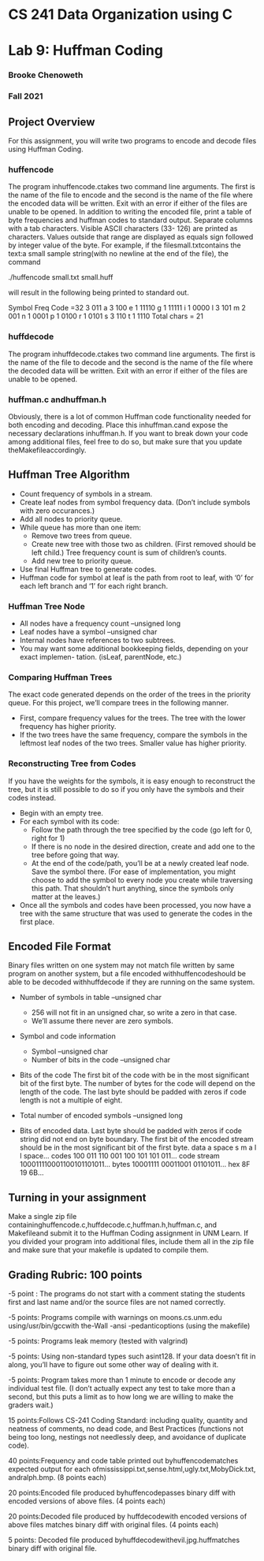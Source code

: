 # CS 241 Data Organization using C

# Lab 9: Huffman Coding

### Brooke Chenoweth

### Fall 2021

## Project Overview

For this assignment, you will write two programs to encode and decode files using Huffman
Coding.

### huffencode

The program inhuffencode.ctakes two command line arguments. The first is the name
of the file to encode and the second is the name of the file where the encoded data will be
written. Exit with an error if either of the files are unable to be opened.
In addition to writing the encoded file, print a table of byte frequencies and huffman codes
to standard output. Separate columns with a tab characters. Visible ASCII characters (33-
126) are printed as characters. Values outside that range are displayed as equals sign followed
by integer value of the byte.
For example, if the filesmall.txtcontains the text:a small sample string(with no
newline at the end of the file), the command

./huffencode small.txt small.huff

will result in the following being printed to standard out.

Symbol Freq Code
=32 3 011
a 3 100
e 1 11110
g 1 11111
i 1 0000
l 3 101
m 2 001
n 1 0001
p 1 0100
r 1 0101
s 3 110
t 1 1110
Total chars = 21


### huffdecode

The program inhuffdecode.ctakes two command line arguments. The first is the name
of the file to decode and the second is the name of the file where the decoded data will be
written. Exit with an error if either of the files are unable to be opened.

### huffman.c andhuffman.h

Obviously, there is a lot of common Huffman code functionality needed for both encoding
and decoding. Place this inhuffman.cand expose the necessary declarations inhuffman.h.
If you want to break down your code among additional files, feel free to do so, but make sure
that you update theMakefileaccordingly.

## Huffman Tree Algorithm

- Count frequency of symbols in a stream.
- Create leaf nodes from symbol frequency data. (Don’t include symbols with zero
    occurances.)
- Add all nodes to priority queue.
- While queue has more than one item:
    - Remove two trees from queue.
    - Create new tree with those two as children. (First removed should be left child.)
       Tree frequency count is sum of children’s counts.
    - Add new tree to priority queue.
- Use final Huffman tree to generate codes.
- Huffman code for symbol at leaf is the path from root to leaf, with ‘0’ for each left
    branch and ‘1’ for each right branch.

### Huffman Tree Node

- All nodes have a frequency count –unsigned long
- Leaf nodes have a symbol –unsigned char
- Internal nodes have references to two subtrees.
- You may want some additional bookkeeping fields, depending on your exact implemen-
    tation. (isLeaf, parentNode, etc.)


### Comparing Huffman Trees

The exact code generated depends on the order of the trees in the priority queue. For this
project, we’ll compare trees in the following manner.

- First, compare frequency values for the trees. The tree with the lower frequency has
    higher priority.
- If the two trees have the same frequency, compare the symbols in the leftmost leaf
    nodes of the two trees. Smaller value has higher priority.

### Reconstructing Tree from Codes

If you have the weights for the symbols, it is easy enough to reconstruct the tree, but it is
still possible to do so if you only have the symbols and their codes instead.

- Begin with an empty tree.
- For each symbol with its code:
    - Follow the path through the tree specified by the code (go left for 0, right for 1)
    - If there is no node in the desired direction, create and add one to the tree before
       going that way.
    - At the end of the code/path, you’ll be at a newly created leaf node. Save the
       symbol there. (For ease of implementation, you might choose to add the symbol
       to every node you create while traversing this path. That shouldn’t hurt anything,
       since the symbols only matter at the leaves.)
- Once all the symbols and codes have been processed, you now have a tree with the
    same structure that was used to generate the codes in the first place.

## Encoded File Format

Binary files written on one system may not match file written by same program on another
system, but a file encoded withhuffencodeshould be able to be decoded withhuffdecode
if they are running on the same system.

- Number of symbols in table –unsigned char
    - 256 will not fit in an unsigned char, so write a zero in that case.
    - We’ll assume there never are zero symbols.
- Symbol and code information
    - Symbol –unsigned char
    - Number of bits in the code –unsigned char


- Bits of the code
    The first bit of the code with be in the most significant bit of the first byte. The
    number of bytes for the code will depend on the length of the code. The last byte
    should be padded with zeros if code length is not a multiple of eight.
- Total number of encoded symbols –unsigned long
- Bits of encoded data. Last byte should be padded with zeros if code string did not end
on byte boundary.
The first bit of the encoded stream should be in the most significant bit of the first
byte.
data a space s m a l l space...
codes 100 011 110 001 100 101 101 011...
code stream 100011110001100101101011...
bytes 10001111 00011001 01101011...
hex 8F 19 6B...

## Turning in your assignment

Make a single zip file containinghuffencode.c,huffdecode.c,huffman.h,huffman.c, and
Makefileand submit it to the Huffman Coding assignment in UNM Learn. If you divided
your program into additional files, include them all in the zip file and make sure that your
makefile is updated to compile them.

## Grading Rubric: 100 points

-5 point : The programs do not start with a comment stating the students first and last
name and/or the source files are not named correctly.

-5 points: Programs compile with warnings on moons.cs.unm.edu using/usr/bin/gccwith
the-Wall -ansi -pedanticoptions (using the makefile)

-5 points: Programs leak memory (tested with valgrind)

-5 points: Using non-standard types such asint128. If your data doesn’t fit in along,
you’ll have to figure out some other way of dealing with it.

-5 points: Program takes more than 1 minute to encode or decode any individual test file.
(I don’t actually expect any test to take more than a second, but this puts a limit as
to how long we are willing to make the graders wait.)

15 points:Follows CS-241 Coding Standard: including quality, quantity and neatness of
comments, no dead code, and Best Practices (functions not being too long, nestings
not needlessly deep, and avoidance of duplicate code).


40 points:Frequency and code table printed out byhuffencodematches expected output
for each ofmississippi.txt,sense.html,ugly.txt,MobyDick.txt, andralph.bmp.
(8 points each)

20 points:Encoded file produced byhuffencodepasses binary diff with encoded versions
of above files. (4 points each)

20 points:Decoded file produced by huffdecodewith encoded versions of above files
matches binary diff with original files. (4 points each)

5 points: Decoded file produced byhuffdecodewithevil.jpg.huffmatches binary diff
with original file.



